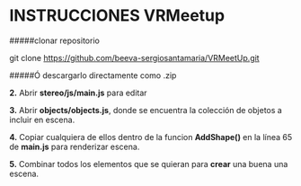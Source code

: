 # INSTRUCCIONES VRMeetup

#####clonar repositorio

  git clone https://github.com/beeva-sergiosantamaria/VRMeetUp.git

#####Ó descargarlo directamente como .zip

**2.** Abrir **stereo/js/main.js** para editar

**3.** Abrir **objects/objects.js**, donde se encuentra la colección de objetos a incluir en escena.

**4.** Copiar cualquiera de ellos dentro de la funcion **AddShape()** en la línea 65 de **main.js** para renderizar escena.

**5.** Combinar todos los elementos que se quieran para **crear** una buena una escena.